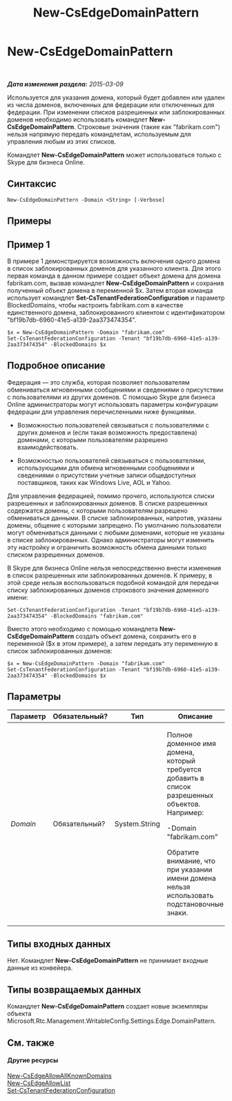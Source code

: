﻿---
title: New-CsEdgeDomainPattern
TOCTitle: New-CsEdgeDomainPattern
ms:assetid: 653bc148-c22b-4ad4-afdd-17aaeaa299d2
ms:mtpsurl: https://technet.microsoft.com/ru-ru/library/JJ994040(v=OCS.15)
ms:contentKeyID: 52058253
ms.date: 05/19/2016
mtps_version: v=OCS.15
ms.translationtype: HT
---

# New-CsEdgeDomainPattern

 

_**Дата изменения раздела:** 2015-03-09_

Используется для указания домена, который будет добавлен или удален из числа доменов, включенных для федерации или отключенных для федерации. При изменении списков разрешенных или заблокированных доменов необходимо использовать командлет **New-CsEdgeDomainPattern**. Строковые значения (такие как "fabrikam.com") нельзя напрямую передать командлетам, используемым для управления любым из этих списков.

Командлет **New-CsEdgeDomainPattern** может использоваться только с Skype для бизнеса Online.

## Синтаксис

    New-CsEdgeDomainPattern -Domain <String> [-Verbose]

## Примеры

## Пример 1

В примере 1 демонстрируется возможность включения одного домена в список заблокированных доменов для указанного клиента. Для этого первая команда в данном примере создает объект домена для домена fabrikam.com, вызвав командлет **New-CsEdgeDomainPattern** и сохранив полученный объект домена в переменной $x. Затем вторая команда использует командлет **Set-CsTenantFederationConfiguration** и параметр BlockedDomains, чтобы настроить fabrikam.com в качестве единственного домена, заблокированного клиентом с идентификатором "bf19b7db-6960-41e5-a139-2aa373474354".

    $x = New-CsEdgeDomainPattern -Domain "fabrikam.com"
    Set-CsTenantFederationConfiguration -Tenant "bf19b7db-6960-41e5-a139-2aa373474354" -BlockedDomains $x

## Подробное описание

Федерация — это служба, которая позволяет пользователям обмениваться мгновенными сообщениями и сведениями о присутствии с пользователями из других доменов. С помощью Skype для бизнеса Online администраторы могут использовать параметры конфигурации федерации для управления перечисленными ниже функциями.

  - Возможностью пользователей связываться с пользователями с других доменов и (если такая возможность предоставлена) доменами, с которыми пользователям разрешено взаимодействовать.

  - Возможностью пользователей связываться с пользователями, использующими для обмена мгновенными сообщениями и сведениями о присутствии учетные записи общедоступных поставщиков, таких как Windows Live, AOL и Yahoo.

Для управления федерацией, помимо прочего, используются списки разрешенных и заблокированных доменов. В списке разрешенных содержатся домены, с которыми пользователям разрешено обмениваться данными. В списке заблокированных, напротив, указаны домены, общение с которыми запрещено. По умолчанию пользователи могут обмениваться данными с любыми доменами, которые не указаны в списке заблокированных. Однако администраторы могут изменить эту настройку и ограничить возможность обмена данными только списком разрешенных доменов.

В Skype для бизнеса Online нельзя непосредственно внести изменения в список разрешенных или заблокированных доменов. К примеру, в этой среде нельзя воспользоваться подобной командой для передачи списку заблокированных доменов строкового значения доменного имени:

    Set-CsTenantFederationConfiguration -Tenant "bf19b7db-6960-41e5-a139-2aa373474354" -BlockedDomains "fabrikam.com"

Вместо этого необходимо с помощью командлета **New-CsEdgeDomainPattern** создать объект домена, сохранить его в переменной ($x в этом примере), а затем передать эту переменную в список заблокированных доменов:

    $x = New-CsEdgeDomainPattern -Domain "fabrikam.com"
    Set-CsTenantFederationConfiguration -Tenant "bf19b7db-6960-41e5-a139-2aa373474354" -BlockedDomains $x

## Параметры


<table>
<colgroup>
<col style="width: 25%" />
<col style="width: 25%" />
<col style="width: 25%" />
<col style="width: 25%" />
</colgroup>
<thead>
<tr class="header">
<th>Параметр</th>
<th>Обязательный?</th>
<th>Тип</th>
<th>Описание</th>
</tr>
</thead>
<tbody>
<tr class="odd">
<td><p><em>Domain</em></p></td>
<td><p>Обязательный?</p></td>
<td><p>System.String</p></td>
<td><p>Полное доменное имя домена, который требуется добавить в список разрешенных объектов. Например:</p>
<p>-Domain &quot;fabrikam.com&quot;</p>
<p>Обратите внимание, что при указании имени домена нельзя использовать подстановочные знаки.</p></td>
</tr>
</tbody>
</table>


## Типы входных данных

Нет. Командлет **New-CsEdgeDomainPattern** не принимает входные данные из конвейера.

## Типы возвращаемых данных

Командлет **New-CsEdgeDomainPattern** создает новые экземпляры объекта Microsoft.Rtc.Management.WritableConfig.Settings.Edge.DomainPattern.

## См. также

#### Другие ресурсы

[New-CsEdgeAllowAllKnownDomains](new-csedgeallowallknowndomains.md)  
[New-CsEdgeAllowList](new-csedgeallowlist.md)  
[Set-CsTenantFederationConfiguration](set-cstenantfederationconfiguration.md)

